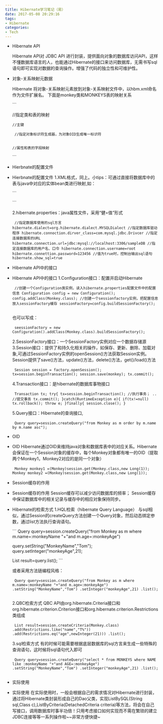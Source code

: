 ```yaml
---
title: Hibernate学习笔记（易）
date: 2017-05-08 20:29:16
tags:
- Hibernate
categories:
- Tech
---
```


* Hibernate API

    Hibernate API对 JDBC API 进行封装，提供面向对象的数据库访问API，这样不懂数据库语言的人，也能通过Hibernate的接口来访问数据库，无需书写sql语句即可实现对数据的查询操作。增强了代码的独立性和可维护性。

* 对象-关系映射元数据

    Hibernate 将对象-关系映射元素放到对象-关系映射文件中，以hbm.xml命名作为文件扩展名。 下面是monkey类和MONKEYS表的映射关系


    ​```
    
    //指定类和表的映射
    
      //主键
       
       //指定对象标识符生成器，为对象OID生成唯一标识符
         ​
       
      //属性和表的字段映射
       
    
        
    
    ​```
    

*   Hierbnate的配置文件
*   Hierbnate的配置文件
    1.XML格式，同上。小tips：可通过直接将数据库中的表与java中对应的实体bean类进行映射,如： 


    ​```
    
    ​```
    
    
    
    2.hibernate.properties：java属性文件，采用“健=值”形式 
    
    
    
    ​```
    //指定数据库使用的sql方言
    hibernate.dialect=org.hibernate.dialect.MYSQLDialect
    //指定数据库驱动程序
    hibernate.connoction.dirver_class=com.mysql.jdbc.Drivcer
    //指定连接数据库的URL
    hibernate.connection.url=jdbc:mysql://localhost:3306/sampleDB
    //指定连接数据库的用户名、口令
    hibernate.connection.username=root
    hibernate.connettion.password=123456
    //值为true时，控制台输出sql语句
    hibernate.show_sql=true
    ​```
    

*   Hibernate API中的接口
*   Hibernate API中的接口
    1.Configuration接口：配置并启动Hibernate 


    ​```
    //创建一个Configuration类实例，读入hibernate.properties配置文件中的配置信息
    Configuration config = new Configuration();  
    config.addClass(Monkey.class);
    //创建一个sessionfactory实例，把配置信息放入sessionFactory缓存
    sessionFactory=config.buildSessionFactory();  
    ​```
    
    
    
    也可以写成：
    
    
    
    ​```
    seessionFactory = new Configuration().addClass(Monkey.class).buildSessionFactory();     
    ​```
    
    
    
    2.SessionFactory接口：一个SessionFactory实例对应一个数据存储源
    3.Session接口：提供了和持久化相关的操作，如保存、更新、删除、加载对象,可通过SessionFactory实例的openSession()方法获取Session实例。
    Session提供了save()方法，update()方法，delete()方法，get()/load()方法
    
    
    
    ​```
    Session session = factory.openSession(); 
    tx=session.beginTransaction();
    session.save(monkey);
    tx.commit();
    ​```
    
    
    
    4.Transaction接口：是hibernate的数据库事物接口 
    
    
    
    ​```
    Transaction tx;
        try{
            tx=session.beginTransaction();
            //执行事务；
            ..
            //提交事务
            tx.commit();
        }catch(RuntimeException e){
            if(tx!=null) tx.rollback();
            throw e;
        }finally{
            session.close();
        }
    ​```
    
    
    
    5.Query接口：Hibernate的查询接口,
    
    
    
    ​```
    Query query=session.createQuery("from Monkey as m order by m.name by m.name asc");
    ​```
    

*   OID
*   OID
    Hibernate通过OID来维持java对象和数据库表中的对应关系。Hibernate会保证在一个Session对象的缓存中，每个Monkey对象都有唯一的OID（提取两个Monkey1，Monkey2对应的是同一个对象）


    ​```
    Monkey monkey1 =(Monkey)session.get(Monkey.class,new Long(1));
    Monkey monkey2 =(Monkey)session.get(Monkey.class,new Long(1));
    ​```
    

*   Session缓存的作用
*   Session缓存的作用
    Session缓存可以减少访问数据库的频率；
    Session缓存中保证数据库中的相关记录与缓存中的相应对象保持同步。

*   Hibernate的检索方式
    1.HQL检索（hibernate Query Language）
    与sql相似，通过Session的createQuery方法创建一个Query对象，然后动态绑定参数，通过list方法执行查询语句。


    ​```
    Query query=session.createQuery("from Monkey as m where m.name=:monkeyName "+"and m.age=:monkeyAge")
    
    query.setString("MonkeyName","Tom");
    query.setInteger("monkeyAge",21);
    
    List result=query.list();
    ​```
    
    
    
    或者采用方法链编程风格：
    
    
    
    ​```
    Query query=session.createQuery("from Monkey as m where m.name=:monkeyName "+"and m.age=:monkeyAge")
    .setString("MonkeyName","Tom")
    .setInteger("monkeyAge",21)
    .list();
    ​```
    
    
    
    2.QBC检索方式 QBC API由org.hibernate.Criteria接口和org.hibernate.criterion.Criterion接口和org.hibernate.criterion.Restrictions类组成
    
    
    
    ​```
    List result=session.createCriteria(Monkey.class)
    .add(Restrictions.like("name","T%"))
    .add(Restrictions.eq("age",newInteger(21)))
    .list();
    ​```
    
    
    
    3.sql检索方式 有的时候可能需要根据底层数据库的sql方言来生成一些特殊的查询语句，这时候将sql语句代入即可
    
    
    
    ​```
    Query query=session.createQuery("select * from MONKEYS where NAME like :monkeyName "+"and AGE=:monkeyAge")
    .setString("MonkeyName","Tom")
    .setInteger("monkeyAge",21)
    .list();
    ​```
    

*   实际使用
*   实际使用
    在实际使用时，一般会根据自己的需求情况对Hibernate进行封装，通过将Hibernate类封装形成自己的Dao父类，实现ListBySQL(String sql,Class c),ListByCriteria(DetachedCriteria criteria)等方法，将会在自己写接口，调用数据库时事半功倍！只用考虑接口如何实现而不需在繁琐的建立JDBC连接等等一系列操作啦~~非常方便快捷~